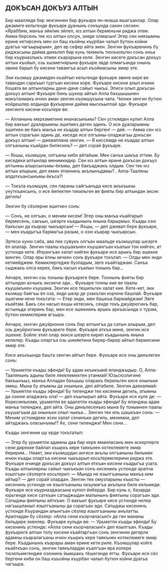 ## ДОКЪСАН ДОКЪУЗ АЛТЫН

Бир маалледе бир зенгиннен бир фукъаре ян-янаша яшагъанлар.
Олар джамиге кельгенде фукъаре дуанынъ сонъунда сакин сеснен: «Яраббим, манъа эйилик эйлеп, юз алтын берменъни риджа этем.
Амма берсенъ тек юз алтын олсун, зияде олмасын!
Эгер сен ниязымны ерине кетирсенъ мен он баш къойны къурбан чалып бутюн койни дуагъа чагъырырым», деп эр сефер айта экен.
Зенгин фукъаренинъ бу риджасыны дайма динълеп бир кунь текмиль тюнъюльген сонъ онъа бир къурназлыкъ этмек къарарына келе.
Зенгин кисеге докъсан докъуз алтын къойып, озь хызметкярына фукъаре эвде олмагъанда онынъ эвине барып бу кисени тавангъа асып къоймасыны эмир эте.

Эки къомшу джамиден къайтып кельгенде фукъаре эвине кире ве тавандан саркъып тургьан кисени коре.
Фукъаре кисени алып ичини бошата ве алтынларны дане-дане сайып чыкъа.
Эписи олып докъсан докъуз алтын!
Фукъаре бинъ шукюр айтып Алла бахшышынен макътанмакъ ичюн аман зенгин къомшусына чапа.
Чюнки зенгин бутюн койдешлер алдында фукъарени дайма мыскъыллай эди.
Фукъаре зенгинге кисени косьтере ве:

— Алланынъ мерхаметине инанасынъмы?
Сен устюмден кулип Алла бир вакъыт дуаларымны эшитмез деген эдинъ.
О исе дуаларымны эшиткен ве бакъ манъа не къадар алтын берген! — дей.
— Амма сен юз алтын сорагъан эдинъ де, киседе исе олгъаны-оладжагъы докъсан докъуз алтын! — джеваплана зенгин.
— Я киссемде не къадар алтын олгъаныны къайдан билесинъ? — деп сорай фукъаре.

— Яхшы, къомшум, олгъаны киби айтайым.
Мен санъа шакъа эттим.
Бу киседеки алтынлар менимкидир.
Сен юз алтын ерине докъсан докъуз алтынны алырсынъмы-ёкъмы, деп бакъаджакъ олдым.
Сен тек юз алтын алырым, деп емин эткенинъ акълынъдамы?..
Алла-Тааляны алдаткъансынъмы ёкъса?!

— Токъта къомшум, сен параны сайгъанъда кисе акъкъыны унуткъансынъ, о исе йипектен тикильген ве фияты бир алтындан эксик дегиль!

Зенгин бу сёзлерни эшиткен сонъ:

— Сонъ, не олгъан, о меним кисем!
Эгер оны манъа къайтарып бермесенъ, сакъын, шеэрге къадынынъ янына барырмыз.
Къады озю бакъсын да къарар чыкъарсын!
— Яхшы, — деп джевап бере фукъаре, — мен къадыгъа бармагъа разым, о озю къарар чыкъарсын.

Эртеси куню саба, ава пек сувукъ олгъан маальде къомшулар шеэрге ёл алалар.
Зенгин паалы къушакънен къушангъан къалын тон кийген, ат устюнде кете.
Ипрангъан халат кийген фукъаре исе арыкъ бир эшекке минген.
Олар яры ёлны кечкен сонъ фукъаре токътап: — Олды мен энди кетмейджем.
Кемиклергедже бузладым, эвге къайтаджам.
Санъа сыджакъ олса керек, бакъ насыл къалын тонынъ бар...

Аячаре, зенгин озь тоныны фукъареге бере.
Тоннынъ фияты бир алтындан азчыкъ эксикче эди...
Фукъаре тонны кие ве паалы къушакънен къушана.
Зенгин исе тешильген халат кие.
Кете-кет, эки къомшу баягъы ёл оза, энди шеэр де узакътан корюне башлай.
Фукъаре эшегини кене токътата:
— Етер энди, мен башкъа бармайджам!
Эвге къайтам.
Бакъ сен насыл яхшы кетесинъ, сенде токъ джуйрюгинъ бар, астынъда эгеринъ бар, мен исе эшекнинъ арыкъ аркъасында о турам, бутюн кемиклерим агъыра.

Аячаре, зенгин джуйрюкни сонъ бир алтынгъа да сатын алырым, деп озь джуйрюгини фукъареге бере.
Фукъаре аткъа мине, зенгин исе эшекке.
Бойле этип олар экиси шеэрге кирип къадынынъ янына келелер.
Къады оларгъа озь шикяетини бирер-бирер айтып бермесини эмир эте.

Кисе акъкъында башта зенгин айтып бере.
Фукъаре исе оны динълеген сонъ:

— Урьметли къады эфенди!
Бу адам акъикъаий яланджыдыр.
О, Алла-Таалянынъ адыны биле лекелемектен утанмай!
Юзьсюзлигине бакъынъыз, манъа Алладан бахшыш оларакъ берильген кисе онынъки эмиш.
Мына бу атымны да онынъки, деп айтабиле.
Зенгин даяналмай:
— Урьметли къады эфенди!
Бу тиленджи тек кисемни дегиль, атымны да озюне аладжакъ ола! — деп къычырып айта.
Фукъаре исе куле де:
— Коресинъизми, урьметли ве адалетли къады эфенди!
Бу яланджы адам манъа тиленджи, деп айта.
Оны динълесенъиз мына бу тонымнен паалы къушагъым да онынъки олып чыкъа...
Зенгин тек иль шашкъан сонъ:
— Меним устюмдеки эски халат сенинъки дегиль, менимки, деп айтаджакъ оласынъмы!?
Ах, сени тиленджи!
Мен сени...

Къады зенгинни шу ерде токътатып:

— Эгер бу урьметли адамны даа бир кере яманласанъ мен аскерлерге сени дирекке байлап къыркъ кере таякънен котеклемеге эмир беририм...
Ниает, эки къомшудан ангиси акълы олгъаныны бильмек ичюн къады оларгъа кисени чыкъарып косьтермелерини риджа эте.
Фукъаре ичинде докъсан докъуз алтын яткъан кисени къадыгъа узата.
Къады алтынларны сайып чыкъкъан сонъ кисенинъ устюнде арапча язылгъан сёзлерге косьтерип:
— Мында не язылгъаныны манъа ким айтыр? — деп сорайолардан.
Зенгин тек омузларыны къысты — кисенинъ устюнде не язылгъаныны окъумагъа акълына биле кельмеди.
Фукъаре исе къурназджасына кулюп йиберди.
Бир кунь о, базарда юрьгенде кисе саткъан сатыджыдан малынынъ фиятыны сорагъан эди.
Сатыджы фиятыны айткъан.
О вакъыт фукъаре кисе устюнде нелер нагъышланып язылгъаныны да сорагъан эди.
Сатыджы кисенинъ устюнде Къурандан алынгъан сёзлер язылгъаныны анълатты.
Арапчадан бу сёзлер: «Алла сени къорчаласын!» де ген мананы бильдире экенлер.
Фукъаре кульди ве:
— Урьметли къады эфенди!
Бу кисенинъ устюнде: «Алла сени къорчаласын!» деп язылгъан.
Къады фукъареге алтын толу кисени къайтаргъан сонъ зенгинни дегерли адамны къаралагъаны ичюн къыркъ кере таякънен котеклемеге эмир бере.
Къадынынъ къарары аман ерине кети риле.
Къомшулар койге къайткъан сонъ, зенгин таякълардан къалгъан яра излери тюзельмегендже озюнинъ йымшакъ тёшегинде ятты.
Фукъаре исе сёз бергени киби он баш къъойны къурбан чалып бутюн койни дуагьа чагъыра.